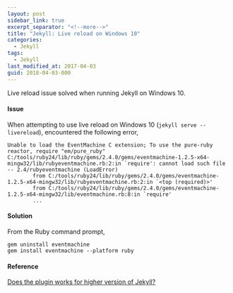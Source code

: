 ```yaml
---
layout: post
sidebar_link: true
excerpt_separator: "<!--more-->"
title: "Jekyll: Live reload on Windows 10"
categories:
  - Jekyll
tags:
  - Jekyll
last_modified_at: 2017-04-03
guid: 2018-04-03-000
---
```


Live reload issue solved when running Jekyll on Windows 10.<!--more-->

#### Issue

When attempting to use live reload on Windows 10 (`jekyll serve --livereload`), encountered the following error,

```
Unable to load the EventMachine C extension; To use the pure-ruby reactor, require "em/pure_ruby"
C:/tools/ruby24/lib/ruby/gems/2.4.0/gems/eventmachine-1.2.5-x64-mingw32/lib/rubyeventmachine.rb:2:in `require': cannot load such file -- 2.4/rubyeventmachine (LoadError)
        from C:/tools/ruby24/lib/ruby/gems/2.4.0/gems/eventmachine-1.2.5-x64-mingw32/lib/rubyeventmachine.rb:2:in `<top (required)>'
        from C:/tools/ruby24/lib/ruby/gems/2.4.0/gems/eventmachine-1.2.5-x64-mingw32/lib/eventmachine.rb:8:in `require'
        ...
```

#### Solution

From the Ruby command prompt,

```
gem uninstall eventmachine
gem install eventmachine --platform ruby
```

#### Reference

[Does the plugin works for higher version of Jekyll?](https://github.com/RobertDeRose/jekyll-livereload/issues/18)
